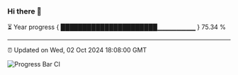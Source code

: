 ### Hi there 👋

⏳ Year progress { ██████████████████████▁▁▁▁▁▁▁▁ } 75.34 %

---

⏰ Updated on Wed, 02 Oct 2024 18:08:00 GMT

![Progress Bar CI](https://github.com/EinsPommes/EinsPommes/blob/main/.github/workflows/main.yml)
